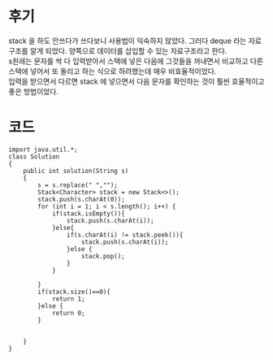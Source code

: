 # 후기
stack 을 하도 안쓰다가 쓰다보니 사용법이 익숙하지 않았다. 
그러다 deque 라는 자료구조를 알게 되었다. 양쪽으로 데이터를 삽입할 수 있는 자료구조라고 한다. <br>
s원래는 문자를 싹 다 입력받아서 스택에 넣은 다음에 그것들을 꺼내면서 비교하고 다른 스택에 넣어서 또 돌리고 하는 식으로 하려했는데 매우 비효율적이었다. <br>
입력을 받으면서 다르면 stack 에 넣으면서 다음 문자를 확인하는 것이 훨씬 효율적이고 좋은 방법이었다.

# 코드
```
import java.util.*;
class Solution
{
    public int solution(String s)
    {
        s = s.replace(" ","");
        Stack<Character> stack = new Stack<>();
        stack.push(s.charAt(0));
        for (int i = 1; i < s.length(); i++) {
            if(stack.isEmpty()){
                stack.push(s.charAt(i));
            }else{
                if(s.charAt(i) != stack.peek()){
                    stack.push(s.charAt(i));
                }else {
                    stack.pop();
                }
            }

        }
        if(stack.size()==0){
            return 1;
        }else {
            return 0;
        }

        
    }
}
```
